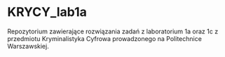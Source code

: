 # KRYCY_lab1a
Repozytorium zawierające rozwiązania zadań z laboratorium 1a oraz 1c z przedmiotu Kryminalistyka Cyfrowa prowadzonego na Politechnice Warszawskiej.
